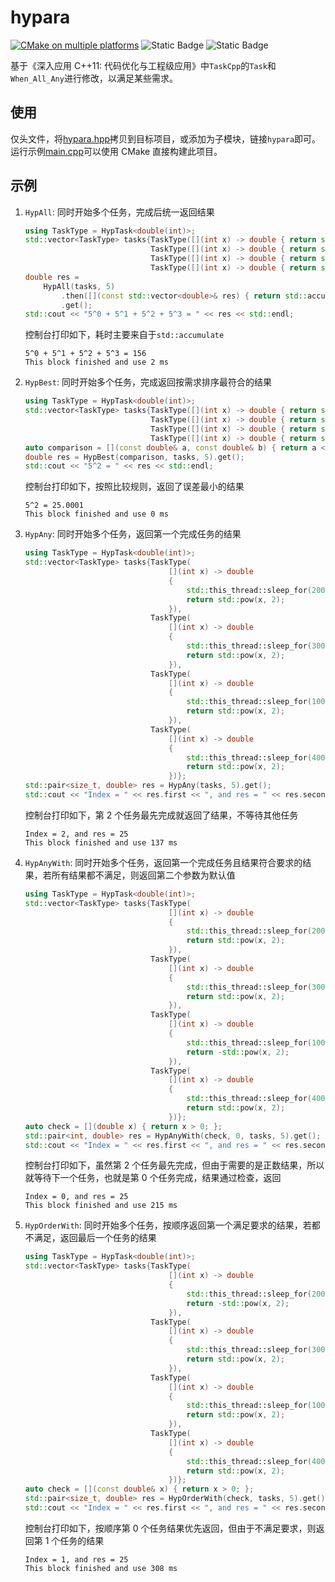 # hypara

[![CMake on multiple platforms](https://github.com/geoyee/hypara/actions/workflows/cmake-multi-platform.yml/badge.svg?branch=main)](https://github.com/geoyee/hypara/actions/workflows/cmake-multi-platform.yml)
![Static Badge](https://img.shields.io/badge/C++-17-red) ![Static Badge](https://img.shields.io/badge/License-Apache2.0-blue)

基于《深入应用 C++11: 代码优化与工程级应用》中`TaskCpp`的`Task`和`When_All_Any`进行修改，以满足某些需求。

## 使用

仅头文件，将[hypara.hpp](./hypara.hpp)拷贝到目标项目，或添加为子模块，链接`hypara`即可。运行示例[main.cpp](./sample/main.cpp)可以使用 CMake 直接构建此项目。

## 示例

1. `HypAll`: 同时开始多个任务，完成后统一返回结果

   ```cpp
   using TaskType = HypTask<double(int)>;
   std::vector<TaskType> tasks{TaskType([](int x) -> double { return std::pow(x, 0); }),
                               TaskType([](int x) -> double { return std::pow(x, 1); }),
                               TaskType([](int x) -> double { return std::pow(x, 2); }),
                               TaskType([](int x) -> double { return std::pow(x, 3); })};
   double res =
       HypAll(tasks, 5)
           .then([](const std::vector<double>& res) { return std::accumulate(res.begin(), res.end(), 0.0); })
           .get();
   std::cout << "5^0 + 5^1 + 5^2 + 5^3 = " << res << std::endl;
   ```

   控制台打印如下，耗时主要来自于`std::accumulate`

   ```text
   5^0 + 5^1 + 5^2 + 5^3 = 156
   This block finished and use 2 ms
   ```

2. `HypBest`: 同时开始多个任务，完成返回按需求排序最符合的结果

   ```cpp
   using TaskType = HypTask<double(int)>;
   std::vector<TaskType> tasks{TaskType([](int x) -> double { return std::pow(x, 2) + 0.1; }),
                               TaskType([](int x) -> double { return std::pow(x, 2) + 0.01; }),
                               TaskType([](int x) -> double { return std::pow(x, 2) + 0.001; }),
                               TaskType([](int x) -> double { return std::pow(x, 2) + 0.0001; })};
   auto comparison = [](const double& a, const double& b) { return a < b; };
   double res = HypBest(comparison, tasks, 5).get();
   std::cout << "5^2 = " << res << std::endl;
   ```

   控制台打印如下，按照比较规则，返回了误差最小的结果

   ```text
   5^2 = 25.0001
   This block finished and use 0 ms
   ```

3. `HypAny`: 同时开始多个任务，返回第一个完成任务的结果

   ```cpp
   using TaskType = HypTask<double(int)>;
   std::vector<TaskType> tasks{TaskType(
                                   [](int x) -> double
                                   {
                                       std::this_thread::sleep_for(200ms);
                                       return std::pow(x, 2);
                                   }),
                               TaskType(
                                   [](int x) -> double
                                   {
                                       std::this_thread::sleep_for(300ms);
                                       return std::pow(x, 2);
                                   }),
                               TaskType(
                                   [](int x) -> double
                                   {
                                       std::this_thread::sleep_for(100ms);
                                       return std::pow(x, 2);
                                   }),
                               TaskType(
                                   [](int x) -> double
                                   {
                                       std::this_thread::sleep_for(400ms);
                                       return std::pow(x, 2);
                                   })};
   std::pair<size_t, double> res = HypAny(tasks, 5).get();
   std::cout << "Index = " << res.first << ", and res = " << res.second << std::endl;
   ```

   控制台打印如下，第 2 个任务最先完成就返回了结果，不等待其他任务

   ```text
   Index = 2, and res = 25
   This block finished and use 137 ms
   ```

4. `HypAnyWith`: 同时开始多个任务，返回第一个完成任务且结果符合要求的结果，若所有结果都不满足，则返回第二个参数为默认值

   ```cpp
   using TaskType = HypTask<double(int)>;
   std::vector<TaskType> tasks{TaskType(
                                   [](int x) -> double
                                   {
                                       std::this_thread::sleep_for(200ms);
                                       return std::pow(x, 2);
                                   }),
                               TaskType(
                                   [](int x) -> double
                                   {
                                       std::this_thread::sleep_for(300ms);
                                       return std::pow(x, 2);
                                   }),
                               TaskType(
                                   [](int x) -> double
                                   {
                                       std::this_thread::sleep_for(100ms);
                                       return -std::pow(x, 2);
                                   }),
                               TaskType(
                                   [](int x) -> double
                                   {
                                       std::this_thread::sleep_for(400ms);
                                       return std::pow(x, 2);
                                   })};
   auto check = [](double x) { return x > 0; };
   std::pair<int, double> res = HypAnyWith(check, 0, tasks, 5).get();
   std::cout << "Index = " << res.first << ", and res = " << res.second << std::endl;
   ```

   控制台打印如下，虽然第 2 个任务最先完成，但由于需要的是正数结果，所以就等待下一个任务，也就是第 0 个任务完成，结果通过检查，返回

   ```text
   Index = 0, and res = 25
   This block finished and use 215 ms
   ```

5. `HypOrderWith`: 同时开始多个任务，按顺序返回第一个满足要求的结果，若都不满足，返回最后一个任务的结果

   ```cpp
   using TaskType = HypTask<double(int)>;
   std::vector<TaskType> tasks{TaskType(
                                   [](int x) -> double
                                   {
                                       std::this_thread::sleep_for(200ms);
                                       return -std::pow(x, 2);
                                   }),
                               TaskType(
                                   [](int x) -> double
                                   {
                                       std::this_thread::sleep_for(300ms);
                                       return std::pow(x, 2);
                                   }),
                               TaskType(
                                   [](int x) -> double
                                   {
                                       std::this_thread::sleep_for(100ms);
                                       return std::pow(x, 2);
                                   }),
                               TaskType(
                                   [](int x) -> double
                                   {
                                       std::this_thread::sleep_for(400ms);
                                       return std::pow(x, 2);
                                   })};
   auto check = [](const double& x) { return x > 0; };
   std::pair<size_t, double> res = HypOrderWith(check, tasks, 5).get();
   std::cout << "Index = " << res.first << ", and res = " << res.second << std::endl;
   ```

   控制台打印如下，按顺序第 0 个任务结果优先返回，但由于不满足要求，则返回第 1 个任务的结果

   ```text
   Index = 1, and res = 25
   This block finished and use 308 ms
   ```
